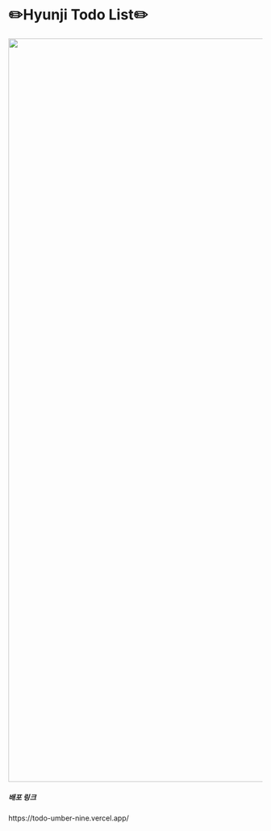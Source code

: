 <h1>✏️Hyunji Todo List✏️</h1>
<p align="center">
<img width="1470" alt="스크린샷 2023-11-01 오후 9 43 07" src="https://github.com/engelhyunji/todo/assets/145903783/c570ee98-cb6e-413e-881b-35f09da301da">
</p>

<h5>배포 링크</h5>
<p>https://todo-umber-nine.vercel.app/</p>
